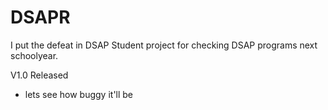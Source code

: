 # DSAPR
I put the defeat in DSAP
Student project for checking DSAP programs next schoolyear.

V1.0 Released
- lets see how buggy it'll be
